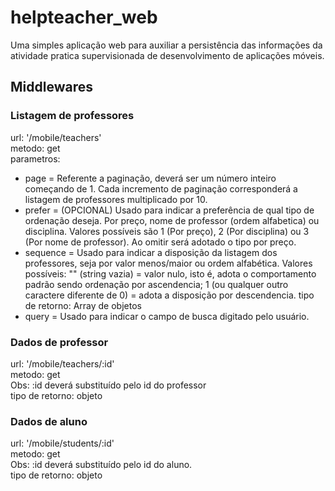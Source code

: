 # helpteacher_web
Uma simples aplicação web para auxiliar a persistência das informações da atividade pratica supervisionada de desenvolvimento de aplicações móveis.


## Middlewares

### Listagem de professores

url: '/mobile/teachers'  
metodo: get  
parametros: 
- page = Referente a paginação, deverá ser um número inteiro começando de 1. Cada incremento de paginação corresponderá a listagem de professores multiplicado por 10.
- prefer = (OPCIONAL) Usado para indicar a preferência de qual tipo de ordenação deseja. Por preço, nome de professor (ordem alfabetica) ou disciplina. Valores possíveis são 1 (Por preço), 2 (Por disciplina) ou 3 (Por nome de professor). Ao omitir será adotado o tipo por preço.
- sequence = Usado para indicar a disposição da listagem dos professores, seja por valor menos/maior ou ordem alfabética. Valores possíveis: "" (string vazia) = valor nulo, isto é, adota o comportamento padrão sendo ordenação por ascendencia; 1 (ou qualquer outro caractere diferente de 0) = adota a disposição por descendencia.
tipo de retorno: Array de objetos 
- query = Usado para indicar o campo de busca digitado pelo usuário.

### Dados de professor

url: '/mobile/teachers/:id'  
metodo: get  
Obs: :id deverá substituído pelo id do professor  
tipo de retorno: objeto


### Dados de aluno

url: '/mobile/students/:id'  
metodo: get  
Obs: :id deverá substituído pelo id do aluno.  
tipo de retorno: objeto  


